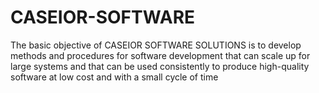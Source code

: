 # CASEIOR-SOFTWARE
The basic objective of CASEIOR SOFTWARE SOLUTIONS is to develop methods
and procedures for software development that can scale up for large
systems and that can be used consistently to produce high-quality
software at low cost and with a small cycle of time
